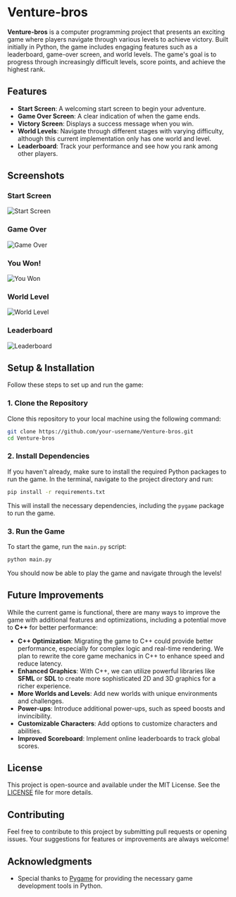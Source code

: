 # Venture-bros

**Venture-bros** is a computer programming project that presents an exciting game where players navigate through various levels to achieve victory. Built initially in Python, the game includes engaging features such as a leaderboard, game-over screen, and world levels. The game's goal is to progress through increasingly difficult levels, score points, and achieve the highest rank.

## Features

- **Start Screen**: A welcoming start screen to begin your adventure.
- **Game Over Screen**: A clear indication of when the game ends.
- **Victory Screen**: Displays a success message when you win.
- **World Levels**: Navigate through different stages with varying difficulty, although this current implementation only has one world and level.
- **Leaderboard**: Track your performance and see how you rank among other players.

## Screenshots

### Start Screen
![Start Screen](https://github.com/user-attachments/assets/34644571-cf14-4ec8-bcf8-5e4eb74ea319)

### Game Over
![Game Over](https://github.com/user-attachments/assets/add9d6fe-50ef-49ce-a600-a6d5ea38948a)

### You Won!
![You Won](https://github.com/user-attachments/assets/db3b830f-f028-4105-aa8f-4c44e3ade717)

### World Level
![World Level](https://github.com/user-attachments/assets/8d5abc45-3b17-479b-817d-1f89c6c569fd)

### Leaderboard
![Leaderboard](https://github.com/user-attachments/assets/0695c40e-61cb-43f4-b862-1fac43a62244)

## Setup & Installation

Follow these steps to set up and run the game:

### 1. Clone the Repository

Clone this repository to your local machine using the following command:

```bash
git clone https://github.com/your-username/Venture-bros.git
cd Venture-bros
```

### 2. Install Dependencies

If you haven't already, make sure to install the required Python packages to run the game. In the terminal, navigate to the project directory and run:

```bash
pip install -r requirements.txt
```

This will install the necessary dependencies, including the `pygame` package to run the game.

### 3. Run the Game

To start the game, run the `main.py` script:

```bash
python main.py
```

You should now be able to play the game and navigate through the levels!

## Future Improvements

While the current game is functional, there are many ways to improve the game with additional features and optimizations, including a potential move to **C++** for better performance:

- **C++ Optimization**: Migrating the game to C++ could provide better performance, especially for complex logic and real-time rendering. We plan to rewrite the core game mechanics in C++ to enhance speed and reduce latency.
- **Enhanced Graphics**: With C++, we can utilize powerful libraries like **SFML** or **SDL** to create more sophisticated 2D and 3D graphics for a richer experience.
- **More Worlds and Levels**: Add new worlds with unique environments and challenges.
- **Power-ups**: Introduce additional power-ups, such as speed boosts and invincibility.
- **Customizable Characters**: Add options to customize characters and abilities.
- **Improved Scoreboard**: Implement online leaderboards to track global scores.

## License

This project is open-source and available under the MIT License. See the [LICENSE](LICENSE) file for more details.

## Contributing

Feel free to contribute to this project by submitting pull requests or opening issues. Your suggestions for features or improvements are always welcome!

## Acknowledgments

- Special thanks to [Pygame](https://www.pygame.org) for providing the necessary game development tools in Python.
